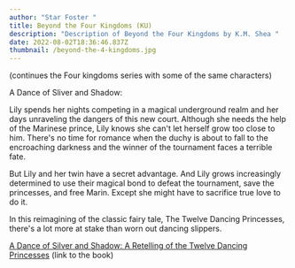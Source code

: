 ```yaml
---
author: "Star Foster "
title: Beyond the Four Kingdoms (KU)
description: "Description of Beyond the Four Kingdoms by K.M. Shea "
date: 2022-08-02T18:36:46.837Z
thumbnail: /beyond-the-4-kingdoms.jpg
---
```

(continues the Four kingdoms series with some of the same characters)

A Dance of Sliver and Shadow:

Lily spends her nights competing in a magical underground realm and her days unraveling the dangers of this new court. Although she needs the help of the Marinese prince, Lily knows she can't let herself grow too close to him. There's no time for romance when the duchy is about to fall to the encroaching darkness and the winner of the tournament faces a terrible fate.

But Lily and her twin have a secret advantage. And Lily grows increasingly determined to use their magical bond to defeat the tournament, save the princesses, and free Marin. Except she might have to sacrifice true love to do it.

In this reimagining of the classic fairy tale, The Twelve Dancing Princesses, there's a lot more at stake than worn out dancing slippers.

[A Dance of Silver and Shadow: A Retelling of the Twelve Dancing Princesses](https://www.goodreads.com/book/show/36186930-a-dance-of-silver-and-shadow) (link to the book)